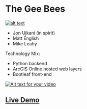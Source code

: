 # The Gee Bees

[![alt text](https://upload.wikimedia.org/wikipedia/en/3/36/Bee_Gees_Stayin_Alive.jpg "Matt, Mike & John")](https://mgleahy.github.io/TechTrek_Idol_2016/GeeBees/app/)

* Jon Ujkani (in spirit)
* Matt English
* Mike Leahy

Technology Mix:

* Python backend
* ArcGIS Online hosted web layers
* Bootleaf front-end

[![Alt text for your video](http://img.youtube.com/vi/ZmT4ARHPJ5c/0.jpg)](https://www.youtube.com/watch?v=ZmT4ARHPJ5c)

## **[Live Demo](https://mgleahy.github.io/TechTrek_Idol_2016/GeeBees/app/)**
